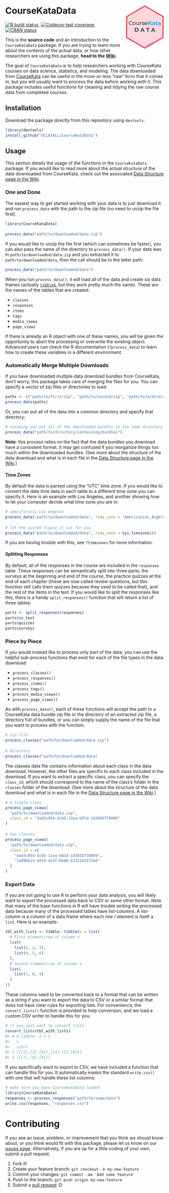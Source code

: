 
<!-- README.md is generated from README.Rmd. Please edit that file -->

# CourseKataData <img src='man/figures/logo.png' align="right" height="138" />

<!-- badges: start -->

[![R build
status](https://github.com/UCLATALL/CourseKataData/workflows/R-CMD-check/badge.svg)](https://github.com/UCLATALL/CourseKataData/actions),
[![Codecov test
coverage](https://codecov.io/gh/UCLATALL/CourseKataData/branch/master/graph/badge.svg)](https://codecov.io/gh/UCLATALL/CourseKataData?branch=master),
[![CRAN
status](https://www.r-pkg.org/badges/version/CourseKataData)](https://CRAN.R-project.org/package=CourseKataData)
<!-- badges: end -->

This is the **source code** and an introduction to the `CourseKataData`
package. If you are trying to learn more about the contents of the
actual data, or how other researchers are using this package, **head to
the [Wiki](https://github.com/UCLATALL/CourseKataData/wiki).**

The goal of `CourseKataData` is to help researchers working with
CourseKata courses on data science, statistics, and modeling. The data
downloaded from [CourseKata](https://www.coursekata.org) can be useful
in the more-or-less “raw” form that it comes in, but you will usually
want to process the data before working with it. This package includes
useful functions for cleaning and tidying the raw course data from
completed courses.

## Installation

Download the package directly from this repository using `devtools`:

``` r
library(devtools)
install_github("UCLATALL/CourseKataData")
```

## Usage

This section details the usage of the functions in the `CourseKataData`
package. If you would like to read more about the actual structure of
the data downloaded from CourseKata, check out the associated [Data
Structure page in the
Wiki](https://github.com/UCLATALL/CourseKataData/wiki/Data-Structure).

### One and Done

The easiest way to get started working with your data is to just
download it and run `process_data` with the path to the zip file (no
need to unzip the file first).

``` r
library(CourseKataData)

process_data("path/to/downloaded/data.zip")
```

If you would like to unzip the file first (which can sometimes be
faster), you can also pass the name of the directory to
`process_data()`. If your data was in `path/to/downloaded/data.zip` and
you extracted it to `path/to/downloaded/data`, then the call should be
to the latter path:

``` r
process_data("path/to/downloaded/data")
```

When you run `process_data()`, it will load all of the data and create
six data frames (actually [`tibble`s](https://tibble.tidyverse.org/),
but they work pretty much the same). These are the names of the tables
that are created:

-   `classes`
-   `responses`
-   `items`
-   `tags`
-   `media_views`
-   `page_views`

If there is already an R object with one of these names, you will be
given the opportunity to abort the processing or overwrite the existing
object. Advanced users can check the R documentation (`?process_data`)
to learn how to create these variables in a different environment.

### Automatically Merge Multiple Downloads

If you have downloaded multiple data download bundles from CourseKata,
don’t worry, this package takes care of merging the files for you. You
can specify a vector of zip files or directories to load:

``` r
paths <- c("path/to/first/zip", "path/to/second/zip", "path/to/a/directory")
process_data(paths)
```

Or, you can put all of the data into a common directory and specify that
directory:

``` r
# assuming you put all of the downloaded bundles in the same directory
process_data("path/to/directory/containing/bundles")
```

**Note**: this process relies on the fact that the data bundles you
download have a consistent format. It may get confused if you reorganize
things too much within the downloaded bundles. (See more about the
structure of the data download and what is in each file in the [Data
Structure page in the
Wiki](https://github.com/UCLATALL/CourseKataData/wiki/Data-Structure).)

#### Time Zones

By default the data is parsed using the “UTC” time zone. If you would
like to convert the date time data in each table to a different time
zone you can specify it. Here is an example with Los Angeles, and
another showing how to let your computer decide what time zone you are
in:

``` r
# specifically Los Angeles
process_data("path/to/downloaded/data", time_zone = "America/Los_Angeles")

# let the system figure it out for you
process_data("path/to/downloaded/data", time_zone = Sys.timezone())
```

If you are having trouble with this, see `?timezones` for more
information.

#### Splitting Responses

By default, all of the responses in the course are included in the
`responses` table. These responses can be semantically split into three
parts: the surveys at the beginning and end of the course, the practice
quizzes at the end of each chapter (these are now called review
questions, but this function still calls them quizzes because they used
to be called that), and the rest of the items in the text. If you would
like to split the responses like this, there is a handy
`split_responses()` function that will return a list of three tables:

``` r
parts <- split_responses(responses)
parts$in_text
parts$quizzes
parts$surveys
```

### Piece by Piece

If you would instead like to process only part of the data, you can use
the helpful sub-process functions that exist for each of the file types
in the data download:

-   `process_classes()`
-   `process_responses()`
-   `process_items()`
-   `process_tags()`
-   `process_media_views()`
-   `process_page_views()`

As with `process_data()`, each of these functions will accept the path
to a CourseKata data bundle zip file or the directory of an extracted
zip file, a directory full of bundles, or you can simply supply the name
of the file that you want to process with the function.

``` r
# zip file
process_classes("path/to/downloaded/data.zip")

# directory
process_classes("path/to/downloaded/data)
```

The classes data file contains information about each class in the data
download. However, the other files are specific to each class included
in the download. If you want to extract a specific class, you can
specify the `class_id`, which should correspond to the name of the
class’s folder in the `classes` folder of the download. (See more about
the structure of the data download and what is in each file in the [Data
Structure page in the
Wiki](https://github.com/UCLATALL/CourseKataData/wiki/Data-Structure).)

``` r
# a single class
process_page_views(
  "path/to/downloaded/data.zip", 
  class_id = "dad3c954-3cb5-11ea-b81d-1d385b778009"
)

# two classes
process_page_views(
  "path/to/downloaded/data.zip", 
  class_id = c(
    "dad3c954-3cb5-11ea-b81d-1d385b778009",
    "1a99bb15-4d19-4e3f-bb60-6332141573ed"
  )
)
```

### Export Data

If you are not going to use R to perform your data analysis, you will
likely want to export the processed data back to CSV or some other
format. Note that many of the base functions in R will have trouble
writing the processed data because many of the processed tables have
list-columns. A list-column is a column of a data frame where each row /
element is itself a `list`. Here is an example:

``` r
tbl_with_lists <- tibble::tibble(x = list(
  # first element/row of column x
  list(
    list(1, 2, 3),
    list(4, 5, 6)
  ),
  # second element/row of column x
  list(
    list(7, 8, 9)
  )
))
```

These columns need to be converted back to a format that can be written
as a string if you want to export the data to CSV or a similar format
that does not have clear rules for exporting lists. For convenience, the
`convert_lists()` function is provided to help conversion, and we load a
custom CSV writer to handle this for you:

``` r
# if you just want to convert lists
convert_lists(tbl_with_lists)
#> # A tibble: 2 × 1
#>   x                            
#>   <chr>                        
#> 1 [[[1],[2],[3]],[[4],[5],[6]]]
#> 2 [[[7],[8],[9]]]
```

If you specifically want to export to CSV, we have included a function
that can handle this for you. It automatically masks the standard
`write.csv()` with one that will handle these list columns:

``` r
# make sure you have CourseKataData loaded
library(CourseKataData)
responses <- process_responses("path/to/some/data")
write.csv(responses, "responses.csv")
```

# Contributing

If you see an issue, problem, or improvement that you think we should
know about, or you think would fit with this package, please let us know
on our [issues page](https://github.com/UCLATALL/CourseKataData/issues).
Alternatively, if you are up for a little coding of your own, submit a
pull request:

1.  Fork it!
2.  Create your feature branch: `git checkout -b my-new-feature`
3.  Commit your changes: `git commit -am 'Add some feature'`
4.  Push to the branch: `git push origin my-new-feature`
5.  Submit a [pull
    request](https://github.com/UCLATALL/CourseKataData/pulls) :D
